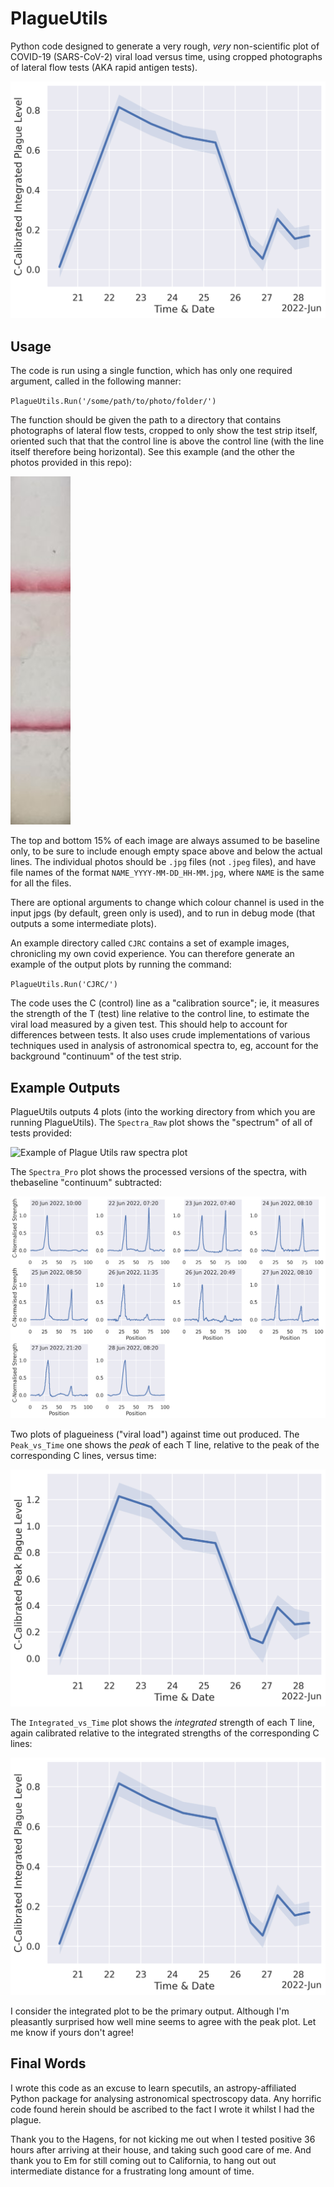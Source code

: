 # PlagueUtils

Python code designed to generate a very rough, *very* non-scientific plot of COVID-19 (SARS-CoV-2) viral load versus time, using cropped photographs of lateral flow tests (AKA rapid antigen tests).  

![Example of a PlagueUtils output plot](https://raw.githubusercontent.com/Stargrazer82301/PlagueUtils/main/Readme_Images/CJRC_Integrated_vs_Time.png)

## Usage

The code is run using a single function, which has only one required argument, called in the following manner:  

`PlagueUtils.Run('/some/path/to/photo/folder/')`

The function should be given the path to a directory that contains photographs of lateral flow tests, cropped to only show the test strip itself, oriented such that that the control line is above the control line (with the line itself therefore being horizontal). See this example (and the other the photos provided in this repo):

![Example input image of a test strip](https://github.com/Stargrazer82301/PlagueUtils/blob/main/CJRC/CJRC_2022-06-22_07-20.jpg?raw=true)

The top and bottom 15% of each image are always assumed to be baseline only, to be sure to include enough empty space above and below the actual lines. The individual photos should be `.jpg` files (not `.jpeg` files), and have file names of the format `NAME_YYYY-MM-DD_HH-MM.jpg`, where `NAME` is the same for all the files.

There are optional arguments to change which colour channel is used in the input jpgs (by default, green only is used), and to run in debug mode (that outputs a some intermediate plots).

An example directory called `CJRC` contains a set of example images, chronicling my own covid experience. You can therefore generate an example of the output plots by running the command:  

`PlagueUtils.Run('CJRC/')  `
 
The code uses the C (control) line as a "calibration source"; ie, it measures the strength of the T (test) line relative to the control line, to estimate the viral load measured by a given test. This should help to account for differences between tests. It also uses crude implementations of various techniques used in analysis of astronomical spectra to, eg, account for the background "continuum" of the test strip. 

## Example Outputs

PlagueUtils outputs 4 plots (into the working directory from which you are running PlagueUtils). The `Spectra_Raw` plot shows the "spectrum" of all of tests provided:

![Example of Plague
Utils raw spectra plot](https://raw.githubusercontent.com/Stargrazer82301/PlagueUtils/main/Readme_Images/CJRC_Spectra_Raw.png)

The `Spectra_Pro` plot shows the processed versions of the spectra, with thebaseline "continuum" subtracted:

![Example of PlagueUtils processed spectra plot](https://raw.githubusercontent.com/Stargrazer82301/PlagueUtils/main/Readme_Images/CJRC_Spectra_Pro.png)

Two plots of plagueiness ("viral load") against time out produced. The `Peak_vs_Time`  one shows the *peak* of each T line, relative to the peak of the corresponding C lines, versus time:  

![Example of PlagueUtils plot of peak plagueiness versus time](https://raw.githubusercontent.com/Stargrazer82301/PlagueUtils/main/Readme_Images/CJRC_Peak_vs_Time.png)

The `Integrated_vs_Time` plot shows the *integrated* strength of each T line, again calibrated relative to the integrated strengths of the corresponding C lines:

![Example of PlagueUtils plot of peak plagueiness versus time](https://raw.githubusercontent.com/Stargrazer82301/PlagueUtils/main/Readme_Images/CJRC_Integrated_vs_Time.png)

I consider the integrated plot to be the primary output. Although I'm pleasantly surprised how well mine seems to agree with the peak plot. Let me know if yours don't agree!

## Final Words

I wrote this code as an excuse to learn specutils, an astropy-affiliated Python package for analysing astronomical spectroscopy data. Any horrific code found herein should be ascribed to the fact I wrote it whilst I had the plague.

Thank you to the Hagens, for not kicking me out when I tested positive 36 hours after arriving at their house, and taking such good care of me. And thank you to Em for still coming out to California, to hang out out intermediate distance for a frustrating long amount of time.

